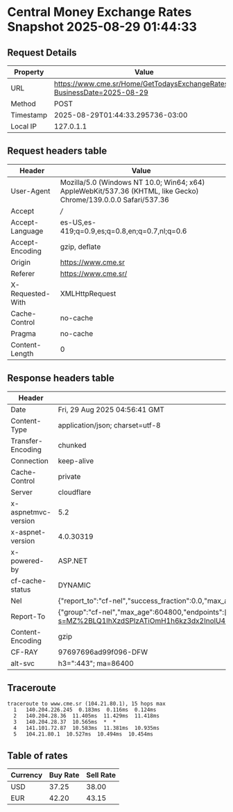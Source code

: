 # Central Money Exchange Rates Snapshot 2025-08-29 01:44:33
## Request Details

| Property | Value |
|----------|-------|
| URL | https://www.cme.sr/Home/GetTodaysExchangeRates/?BusinessDate=2025-08-29 |
| Method | POST |
| Timestamp | 2025-08-29T01:44:33.295736-03:00 |
| Local IP | 127.0.1.1 |
    
## Request headers table

| Header | Value |
|--------|-------|
| User-Agent | Mozilla/5.0 (Windows NT 10.0; Win64; x64) AppleWebKit/537.36 (KHTML, like Gecko) Chrome/139.0.0.0 Safari/537.36 |
| Accept | */* |
| Accept-Language | es-US,es-419;q=0.9,es;q=0.8,en;q=0.7,nl;q=0.6 |
| Accept-Encoding | gzip, deflate |
| Origin | https://www.cme.sr |
| Referer | https://www.cme.sr/ |
| X-Requested-With | XMLHttpRequest |
| Cache-Control | no-cache |
| Pragma | no-cache |
| Content-Length | 0 |

    
## Response headers table
| Header | Value |
|--------|-------|
| Date | Fri, 29 Aug 2025 04:56:41 GMT |
| Content-Type | application/json; charset=utf-8 |
| Transfer-Encoding | chunked |
| Connection | keep-alive |
| Cache-Control | private |
| Server | cloudflare |
| x-aspnetmvc-version | 5.2 |
| x-aspnet-version | 4.0.30319 |
| x-powered-by | ASP.NET |
| cf-cache-status | DYNAMIC |
| Nel | {"report_to":"cf-nel","success_fraction":0.0,"max_age":604800} |
| Report-To | {"group":"cf-nel","max_age":604800,"endpoints":[{"url":"https://a.nel.cloudflare.com/report/v4?s=MZ%2BLQ1IhXzdSPlzATiOmH1h6kz3dx2InolU4%2Fg8YCYTz%2Fg1v3PggGwo%2BT3kiWCTXd6nwE%2B6dtJ6TL%2Bn0HBrOGyK2fs1rhHyft9U%3D"}]} |
| Content-Encoding | gzip |
| CF-RAY | 97697696ad99f096-DFW |
| alt-svc | h3=":443"; ma=86400 |

## Traceroute 

```
traceroute to www.cme.sr (104.21.80.1), 15 hops max
  1   140.204.226.245  0.183ms  0.116ms  0.124ms 
  2   140.204.28.36  11.405ms  11.429ms  11.418ms 
  3   140.204.28.37  10.565ms  *  * 
  4   141.101.72.87  10.583ms  11.381ms  10.935ms 
  5   104.21.80.1  10.527ms  10.494ms  10.454ms 

```


## Table of rates

| Currency | Buy Rate | Sell Rate |
|----------|----------|-----------|
| USD | 37.25 | 38.00 |
| EUR | 42.20 | 43.15 |
